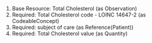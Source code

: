 1. Base Resource: Total Cholesterol (as Observation)
1. Required: Total Cholesterol code - LOINC 14647-2 (as CodeableConcept)
1. Required: subject of care (as Reference(Patient))
1. Required: Total Cholesterol value   (as Quantity)
		
